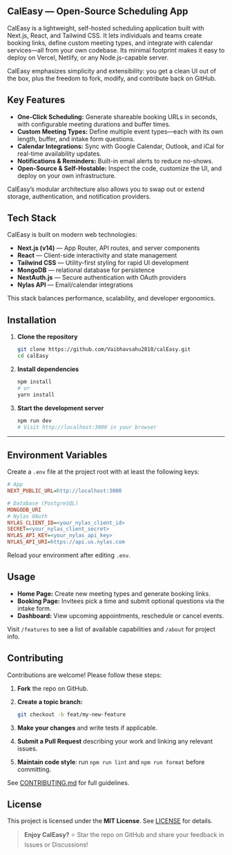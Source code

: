 
## CalEasy — Open-Source Scheduling App

CalEasy is a lightweight, self-hosted scheduling application built with Next.js, React, and Tailwind CSS. It lets individuals and teams create booking links, define custom meeting types, and integrate with calendar services—all from your own codebase. Its minimal footprint makes it easy to deploy on Vercel, Netlify, or any Node.js-capable server.

CalEasy emphasizes simplicity and extensibility: you get a clean UI out of the box, plus the freedom to fork, modify, and contribute back on GitHub.



## Key Features

* **One-Click Scheduling:** Generate shareable booking URLs in seconds, with configurable meeting durations and buffer times.
* **Custom Meeting Types:** Define multiple event types—each with its own length, buffer, and intake form questions.
* **Calendar Integrations:** Sync with Google Calendar, Outlook, and iCal for real-time availability updates.
* **Notifications & Reminders:** Built-in email alerts to reduce no-shows.
* **Open-Source & Self-Hostable:** Inspect the code, customize the UI, and deploy on your own infrastructure.

CalEasy’s modular architecture also allows you to swap out or extend storage, authentication, and notification providers.



## Tech Stack

CalEasy is built on modern web technologies:

* **Next.js (v14)** — App Router, API routes, and server components
* **React** — Client-side interactivity and state management
* **Tailwind CSS** — Utility-first styling for rapid UI development
* **MongoDB** — relational database for persistence
* **NextAuth.js** — Secure authentication with OAuth providers
* **Nylas API** — Email/calendar integrations

This stack balances performance, scalability, and developer ergonomics.


## Installation

1. **Clone the repository**

   ```bash
   git clone https://github.com/Vaibhavsahu2810/calEasy.git
   cd calEasy
   ```

2. **Install dependencies**

   ```bash
   npm install
   # or
   yarn install
   ```



5. **Start the development server**

   ```bash
   npm run dev
   # Visit http://localhost:3000 in your browser
   ```

---

## Environment Variables

Create a `.env` file at the project root with at least the following keys:

```ini
# App
NEXT_PUBLIC_URL=http://localhost:3000

# Database (PostgreSQL)
MONGODB_URI
# Nylas OAuth
NYLAS_CLIENT_ID=<your_nylas_client_id>
SECRET=<your_nylas_client_secret>
NYLAS_API_KEY=<your_nylas_api_key>
NYLAS_API_URI=https://api.us.nylas.com
```

Reload your environment after editing `.env`.


## Usage

* **Home Page:** Create new meeting types and generate booking links.
* **Booking Page:** Invitees pick a time and submit optional questions via the intake form.
* **Dashboard:** View upcoming appointments, reschedule or cancel events.

Visit `/features` to see a list of available capabilities and `/about` for project info.


## Contributing

Contributions are welcome! Please follow these steps:

1. **Fork** the repo on GitHub.
2. **Create a topic branch:**

   ```bash
   git checkout -b feat/my-new-feature
   ```
3. **Make your changes** and write tests if applicable.
4. **Submit a Pull Request** describing your work and linking any relevant issues.
5. **Maintain code style**: run `npm run lint` and `npm run format` before committing.

See [CONTRIBUTING.md](./CONTRIBUTING.md) for full guidelines.


## License

This project is licensed under the **MIT License**. See [LICENSE](./LICENSE) for details.

> **Enjoy CalEasy?** ⭐ Star the repo on GitHub and share your feedback in Issues or Discussions!

